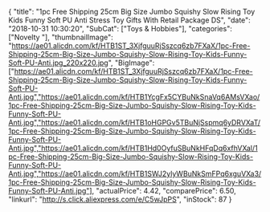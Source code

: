 {
	"title": "1pc Free Shipping 25cm Big Size Jumbo Squishy Slow Rising Toy Kids Funny Soft PU Anti Stress Toy Gifts With Retail Package  DS",
	"date": "2018-10-31 10:30:20",
	"SubCat": ["Toys & Hobbies"],
	"categories": ["Novelty "],
	"thumbnailImage": "https://ae01.alicdn.com/kf/HTB1ST_3XjfguuRjSszcq6zb7FXaX/1pc-Free-Shipping-25cm-Big-Size-Jumbo-Squishy-Slow-Rising-Toy-Kids-Funny-Soft-PU-Anti.jpg_220x220.jpg",
	"BigImage": ["https://ae01.alicdn.com/kf/HTB1ST_3XjfguuRjSszcq6zb7FXaX/1pc-Free-Shipping-25cm-Big-Size-Jumbo-Squishy-Slow-Rising-Toy-Kids-Funny-Soft-PU-Anti.jpg","https://ae01.alicdn.com/kf/HTB1YcgFx5CYBuNkSnaVq6AMsVXao/1pc-Free-Shipping-25cm-Big-Size-Jumbo-Squishy-Slow-Rising-Toy-Kids-Funny-Soft-PU-Anti.jpg","https://ae01.alicdn.com/kf/HTB1oHGPGv5TBuNjSspmq6yDRVXaT/1pc-Free-Shipping-25cm-Big-Size-Jumbo-Squishy-Slow-Rising-Toy-Kids-Funny-Soft-PU-Anti.jpg","https://ae01.alicdn.com/kf/HTB1Hd0OyfuSBuNkHFqDq6xfhVXal/1pc-Free-Shipping-25cm-Big-Size-Jumbo-Squishy-Slow-Rising-Toy-Kids-Funny-Soft-PU-Anti.jpg","https://ae01.alicdn.com/kf/HTB1SWJ2ylyWBuNkSmFPq6xguVXa3/1pc-Free-Shipping-25cm-Big-Size-Jumbo-Squishy-Slow-Rising-Toy-Kids-Funny-Soft-PU-Anti.jpg"],
	"actualPrice": 4.42,
	"comparePrice": 6.50,
	"linkurl": "http://s.click.aliexpress.com/e/C5wJpPS",
	"inStock": 87
}
